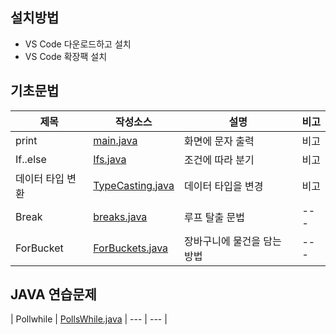 ## 설치방법
- VS Code 다운로드하고 설치
- VS Code 확장팩 설치
## 기초문법
| 제목 | 작성소스 | 설명 | 비고 |
| --- | --- | --- | --- |
| print | [main.java](https://github.com/estskyway/study_javas/blob/master/src/Main.java) | 화면에 문자 출력 | 비고 |
| If..else | [Ifs.java](./src/Ifs.java) | 조건에 따라 분기 | 비고 |
| 데이터 타입 변환 | [TypeCasting.java](https://github.com/estskyway/study_javas/blob/master/src/TypeCasting.java) | 데이터 타입을 변경 | 비고 |
| Break | [breaks.java](./src/breaks.java) | 루프 탈출 문법 | --- |
| ForBucket | [ForBuckets.java](./src/cases/ForBuckets.java) | 장바구니에 물건을 담는 방법 | --- |
## JAVA 연습문제 
| Pollwhile | [PollsWhile.java](./src/PollsWhile.java) | --- | --- |
